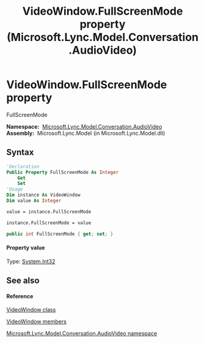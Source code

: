 ﻿---
title: VideoWindow.FullScreenMode property  (Microsoft.Lync.Model.Conversation.AudioVideo)
TOCTitle: 'FullScreenMode property '
ms:assetid: P:Microsoft.Lync.Model.Conversation.AudioVideo.VideoWindow.FullScreenMode_DI_3_UC_OCS14MrefLyncWPF
ms:mtpsurl: https://msdn.microsoft.com/en-us/library/microsoft.lync.model.conversation.audiovideo.videowindow.fullscreenmode_di_3_uc_ocs14mreflyncwpf(v=office.15)
ms:contentKeyID: 48601800
ms.date: 07/28/2014
mtps_version: v=office.15
f1_keywords:
- Microsoft.Lync.Model.Conversation.AudioVideo.VideoWindow.FullScreenMode
dev_langs:
- CSharp
- JScript
- VB
- other
---

# VideoWindow.FullScreenMode property

FullScreenMode

**Namespace:**  [Microsoft.Lync.Model.Conversation.AudioVideo](microsoft-lync-model-conversation-audiovideo-namespace_2.md)  
**Assembly:**  Microsoft.Lync.Model (in Microsoft.Lync.Model.dll)

## Syntax

``` vb
'Declaration
Public Property FullScreenMode As Integer
    Get
    Set
'Usage
Dim instance As VideoWindow
Dim value As Integer

value = instance.FullScreenMode

instance.FullScreenMode = value
```

``` csharp
public int FullScreenMode { get; set; }
```

#### Property value

Type: [System.Int32](http://msdn2.microsoft.com/en-us/library/td2s409d)  

## See also

#### Reference

[VideoWindow class](videowindow-class-microsoft-lync-model-conversation-audiovideo_2.md)

[VideoWindow members](videowindow-members-microsoft-lync-model-conversation-audiovideo_2.md)

[Microsoft.Lync.Model.Conversation.AudioVideo namespace](microsoft-lync-model-conversation-audiovideo-namespace_2.md)

